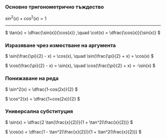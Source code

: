 ### Основно тригонометрично тъждество
$\sin^2(x) + \cos^2(x) = 1$

---
$
\tan(x) = \dfrac{\sin(x)}{\cos(x)}
,\quad
\cot(x) = \dfrac{\cos(x)}{\sin(x)}
$

### Изразяване чрез изместване на аргумента

$ \sin(\frac{\pi}{2} - x) = \cos(x), \quad \sin(\frac{\pi}{2} + x) = \cos(x) $

$ \cos(\frac{\pi}{2} - x) = \sin(x), \quad \cos(\frac{\pi}{2} + x) = -\sin(x) $

### Понижаване на реда

$ \sin^2(x) = \dfrac{1-cos(2x)}{2} $

$ \cos^2(x) = \dfrac{1+cos(2x)}{2} $

### Универсална субституция

$ \sin(x) = \dfrac{2 \tan(\frac{x}{2})}{1 + \tan^2(\frac{x}{2})} $

$ \cos(x) = \dfrac{1 - \tan^2(\frac{x}{2})}{1 + \tan^2(\frac{x}{2})} $
